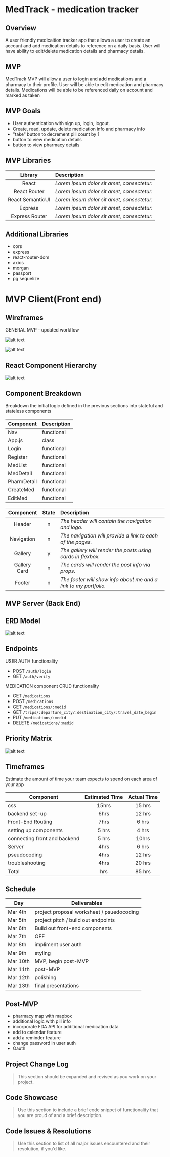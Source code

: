 # MedTrack - medication tracker

## Overview

A user friendly medicaition tracker app that allows a user to create an account and add medication details to reference on a daily basis. User will have ability to edit/delete medication details and pharmacy details. 


## MVP

MedTrack MVP will allow a user to login and add medications and a pharmacy to their profile. User will be able to edit medication and pharmacy details. Medications will be able to be referenced daily on account and marked as taken


## MVP Goals
- User authentication with sign up, login, logout.
- Create, read, update, delete medication info and pharmacy info
- "take" button to decrement pill count by 1 
- button to view medication details
- button to view pharmacy details

## MVP Libraries

|     Library      | Description                                |
| :--------------: | :----------------------------------------- |
|      React       | _Lorem ipsum dolor sit amet, consectetur._ |
|   React Router   | _Lorem ipsum dolor sit amet, consectetur._ |
| React SemanticUI | _Lorem ipsum dolor sit amet, consectetur._ |
|     Express      | _Lorem ipsum dolor sit amet, consectetur._ |
|  Express Router  | _Lorem ipsum dolor sit amet, consectetur._ |


## Additional Libraries
- cors
- express
- react-router-dom
- axios 
- morgan
- passport 
- pg sequelize

# MVP Client(Front end)

## Wireframes

GENERAL MVP - updated workflow 

![alt text](https://res.cloudinary.com/rachelml/image/upload/v1583433964/Screen_Shot_2020-03-04_at_8.54.07_PM_qyv73b.png)

![alt text](https://res.cloudinary.com/rachelml/image/upload/v1583433987/Screen_Shot_2020-03-04_at_8.54.29_PM_mwouoj.png)


## React Component Hierarchy

![alt text](https://res.cloudinary.com/rachelml/image/upload/v1583433873/Screen_Shot_2020-03-04_at_8.50.58_PM_z9nnha.png)

## Component Breakdown

Breakdown the initial logic defined in the previous sections into stateful and stateless components

| Component | Description | 
| --- | :--- |
| Nav |functional |
| App.js  | class | 
| Login | functional  |
| Register | functional |
| MedList   | functional |
| MedDetail   | functional |
| PharmDetail   | functional |
| CreateMed   | functional |
| EditMed   | functional |

|  Component   | State | Description                                                      |
| :----------: | :---: | :--------------------------------------------------------------- |
|    Header    |   n   | _The header will contain the navigation and logo._               |
|  Navigation  |   n   | _The navigation will provide a link to each of the pages._       |
|   Gallery    |   y   | _The gallery will render the posts using cards in flexbox._      |
| Gallery Card |   n   | _The cards will render the post info via props._                 |
|    Footer    |   n   | _The footer will show info about me and a link to my portfolio._ |


## MVP Server (Back End)

## ERD Model
![alt text](https://res.cloudinary.com/rachelml/image/upload/v1583433885/Screen_Shot_2020-03-04_at_8.51.23_PM_bb489r.png)

## Endpoints

USER AUTH functionality 
- POST `/auth/login`
- GET `/auth/verify`

MEDICATION component CRUD functionality 
- GET `/medications`
- POST `/medications`
- GET `/medications/:medid`
- GET `/trips/:departure_city/:destination_city/:travel_date_begin`
- PUT `/medications/:medid`
- DELETE `/medications/:medid`


## Priority Matrix

![alt text](https://res.cloudinary.com/rachelml/image/upload/v1583433867/Screen_Shot_2020-03-04_at_8.50.47_PM_jgfl4o.png)

## Timeframes

Estimate the amount of time your team expects to spend on each area of your app

| Component | Estimated Time | Actual Time |
| --- | :---: | :---: |
| css| 15hrs | 15 hrs |
| backend set-up | 6hrs | 12 hrs |
| Front-End Routing | 7hrs | 6 hrs |
| setting up components | 5 hrs | 4 hrs |
| connecting front and backend | 5 hrs | 10hrs |
| Server | 4hrs | 6 hrs |
| pseudocoding | 4hrs | 12 hrs |
| troubleshooting | 4hrs |  20 hrs|
| Total | hrs | 85 hrs |

## Schedule
|  Day   | Deliverables                              |
| ------ | ----------------------------------------- |
|Mar 4th | project proposal worksheet / psuedocoding |
|Mar 5th | project pitch / build out endpoints       |
|Mar 6th | Build out front-end components            |
|Mar 7th | OFF                                       |
|Mar 8th | impliment user auth                       |
|Mar 9th | styling                                   |
|Mar 10th| MVP, begin post-MVP                       |
|Mar 11th| post-MVP                                  |
|Mar 12th| polishing                                 |
|Mar 13th| final presentations                       |

## Post-MVP
- pharmacy map with mapbox
- additional logic with pill info  
- incorporate FDA API for additional medication data
- add to calendar feature 
- add a reminder feature
- change password in user auth
- Oauth

## Project Change Log

> This section should be expanded and revised as you work on your project.

## Code Showcase

> Use this section to include a brief code snippet of functionality that you are proud of and a brief description.

## Code Issues & Resolutions

> Use this section to list of all major issues encountered and their resolution, if you'd like.
